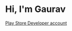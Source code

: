 # Hi, I'm Gaurav

[Play Store Developer account](https://play.google.com/store/apps/dev?id=5751302584145160415)

